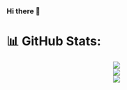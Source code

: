 ### Hi there 👋

<!--
**nsnguyen/nsnguyen** is a ✨ _special_ ✨ repository because its `README.md` (this file) appears on your GitHub profile.

Here are some ideas to get you started:

- 🔭 I’m currently working on ...
- 🌱 I’m currently learning ...
- 👯 I’m looking to collaborate on ...
- 🤔 I’m looking for help with ...
- 💬 Ask me about ...
- 📫 How to reach me: ...
- 😄 Pronouns: ...
- ⚡ Fun fact: ...
-->

# 📊 GitHub Stats:
<div align="center">
  <img src="https://github-readme-stats.vercel.app/api?username=nsnguyen&theme=onedark&hide_border=true&include_all_commits=false&count_private=false"/><br/>
  <img src="https://github-readme-streak-stats.herokuapp.com/?user=d0ctr&theme=onedark&hide_border=true"/><br/>
  <img src="https://github-readme-stats.vercel.app/api/top-langs/?username=nsnguyen&theme=onedark&hide_border=true&include_all_commits=false&count_private=false&layout=compact"/><br/>
</div>
